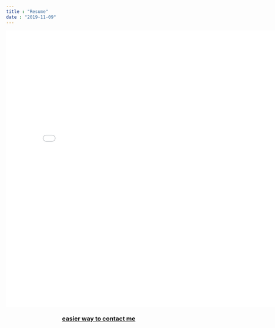```yaml
---
title : "Resume"
date : "2019-11-09"
---
```


<div class="container-about">

  <embed style="text-align: center;" src="../Resume.pdf" type="application/pdf" width="800px" height="750px"/>
<!--
  <img src="CV_Resume.png"/>
 -->
<!--   <iframe src="Resume.pdf">
  </iframe> -->
<!--
  <img src="resume.jpg" alt="photo of my resume">
  <img src="./static/img/cv.jpg" alt="Image" width="180%" height="250%" style="text-align:center;" /> -->
  <h3 style="text-align: center;">
    <a href="https://www.linkedin.com/in/julienpelegri/" target="blank">easier way to contact me </a>

  </h3>
</div>




